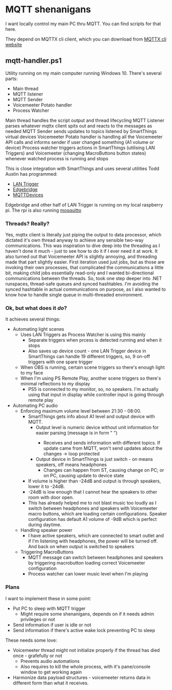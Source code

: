 # MQTT shenanigans
I want locally control my main PC thru MQTT. You can find scripts for that here.

They depend on MQTTX cli client, which you can download from [MQTTX cli website](https://mqttx.app/cli#download)

## mqtt-handler.ps1
Utility running on my main computer running Windows 10. There's several parts:
* Main thread
* MQTT listener
* MQTT Sender
* Voicemeeter Potato handler
* Process Watcher

Main thread handles the script output and thread lifecycling
MQTT Listener parses whatever mqttx client spits out and reacts to the messages as needed
MQTT Sender sends updates to topics listened by SmartThings virtual devices
Voicemeeter Potato handler is handling all the Voicemeeter API calls and informs sender if user changed something (A1 volume or device)
Process watcher triggers actions in SmartThings (utilising LAN Triggers) and Voicemeeter (changing MacroButtons button states) whenever watched process is running and stops

This is close integration with SmartThings and uses several utilities Todd Austin has programmed:
* [LAN Trigger](https://github.com/toddaustin07/lantrigger)
* [Edgebridge](https://github.com/toddaustin07/edgebridge)
* [MQTTDevices](https://github.com/toddaustin07/MQTTDevices)

Edgebridge and other half of LAN Trigger is running on my local raspberry pi. The rpi is also running [mosquitto](https://mosquitto.org/)

### Threads? Really?
Yes, mqttx client is literally just piping the output to data processor, which dictated it's own thread anyway to achieve any sensible two-way communications. This was inspiration to
dive deep into the threading as I haven't done it much - just to see how to do it if I ever need it at work. It also turned out that Voicemeeter API is slightly annoying, and threading
made that part slightly easier. First iteration used just jobs, but as those are invoking their own processes, that complicated the communications a little bit, making child jobs essentially
read-only and I wanted bi-directional communications between the threads. So, took one step deeper into .NET runspaces, thread-safe queues and synced hashtables. I'm avoiding the synced hashtable
in actual communications on purpose, as I also wanted to know how to handle single queue in multi-threaded environment.

### Ok, but what does it _do_?
It achieves several things:

* Automating light scenes
  * Uses LAN Triggers as Process Watcher is using this mainly
    * Separate triggers when prcess is detected running and when it stops
    * Also saves up device count - one LAN Trigger device in SmartThings can handle 19 different triggers, so, 9 on-off triggers with one spare trigger
  * When OBS is running, certain scene triggers so there's enough light to my face
  * When I'm using PS Remote Play, another scene triggers so there's minimal reflections to my display
    * PS5 is connected to my monitor, so, no speakers. I'm actually using that input in display while controller input is going through remote play
* Automating PC audio
  * Enforcing maximum volume level between 21:30 - 08:00.
    * SmartThings gets info about A1 level and output device with MQTT.
      * Output level is numeric device without unit information for easier parsing (message is in form "<numeric value> <unit>")
        * Receives and sends information with different topics. If update came from MQTT, won't send updates about the changes -> loop protected
      * Output device in SmartThings is just switch - on means speakers, off means headphones
        * Changes can happen from ST, causing change on PC; or on PC, causing update to device state
    * If volume is higher than -24dB and output is through speakers, lower it to -24dB.
    * -24dB is low enough that I cannot hear the speakers to other room with door open.
    * This has already helped me to not blast music too loudly as I switch between headphones and speakers with Voicemeeter macro buttons, which are loading certain configurations. Speaker configuration has default A1 volume of -9dB which is perfect during daytime.
  * Handling speaker power
    * I have active speakers, which are connected to smart outlet and if I'm listening with headphones, the power will be turned off. And back on when output is switched to speakers
  * Triggering MacroButtons
    * MQTT message can switch between headphones and speakers by triggering macrobutton loading correct Voicemeeter configuration
    * Process watcher can lower music level when I'm playing

### Plans
I want to implement these in some point:
* Put PC to sleep with MQTT trigger
  * Might require some shenanigans, depends on if it needs admin privileges or not
* Send information if user is idle or not
* Send information if there's active wake lock preventing PC to sleep

These needs some love:
* Voicemeeter thread might not initialize properly if the thread has died once - grafefully or not
  * Prevents audio automations
  * Also requires to kill the whole process, with it's pane/console window to get working again
* Harmonize data payload structures - voicemeeter returns data in different form than what it receives.